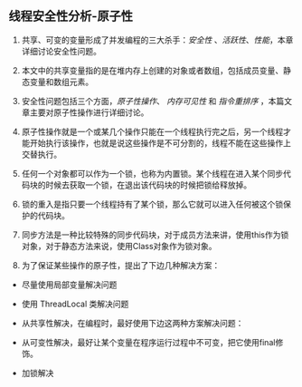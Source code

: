 ## 线程安全性分析-原子性

1. 共享、可变的变量形成了并发编程的三大杀手：_安全性_ 、_活跃性_、_性能_，本章详细讨论安全性问题。

2. 本文中的共享变量指的是在堆内存上创建的对象或者数组，包括成员变量、静态变量和数组元素。

3. 安全性问题包括三个方面，_原子性操作_、 _内存可见性_ 和 _指令重排序_ ，本篇文章主要对原子性操作进行详细讨论。

4. 原子性操作就是一个或某几个操作只能在一个线程执行完之后，另一个线程才能开始执行该操作，也就是说这些操作是不可分割的，线程不能在这些操作上交替执行。
5. 任何一个对象都可以作为一个锁，也称为内置锁。某个线程在进入某个同步代码块的时候去获取一个锁，在退出该代码块的时候把锁给释放掉。

6. 锁的重入是指只要一个线程持有了某个锁，那么它就可以进入任何被这个锁保护的代码块。

7. 同步方法是一种比较特殊的同步代码块，对于成员方法来讲，使用this作为锁对象，对于静态方法来说，使用Class对象作为锁对象。

8. 为了保证某些操作的原子性，提出了下边几种解决方案：
 +  尽量使用局部变量解决问题

 +  使用 ThreadLocal 类解决问题

 +  从共享性解决，在编程时，最好使用下边这两种方案解决问题：

 +  从可变性解决，最好让某个变量在程序运行过程中不可变，把它使用final修饰。

 +  加锁解决


